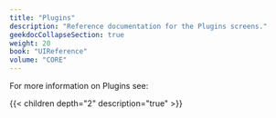 ```yaml
---
title: "Plugins"
description: "Reference documentation for the Plugins screens."
geekdocCollapseSection: true
weight: 20 
book: "UIReference"
volume: "CORE"
---
```


For more information on Plugins see:

{{< children depth="2" description="true" >}}
